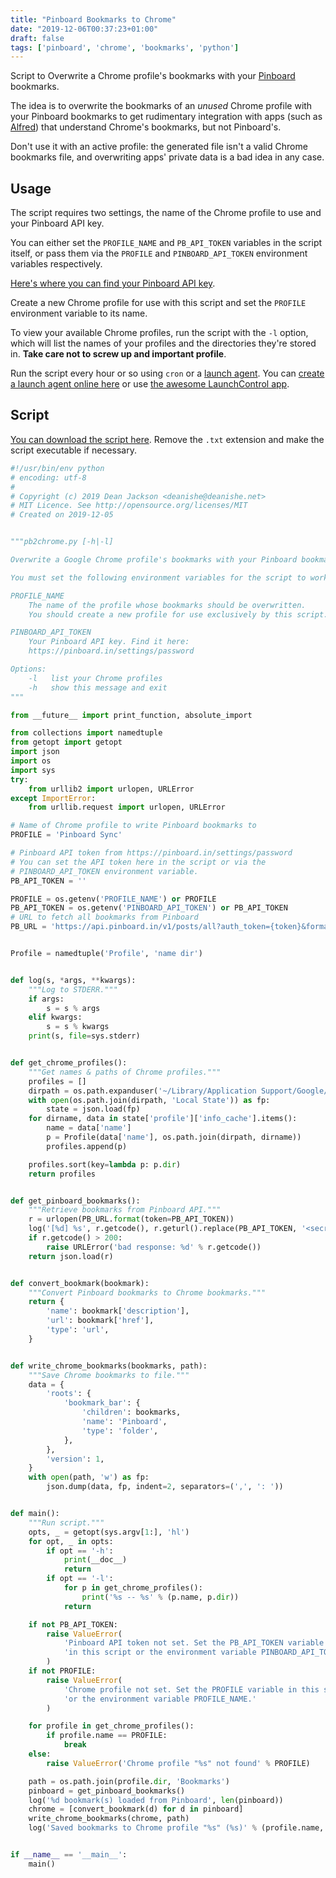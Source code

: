 ```yaml
---
title: "Pinboard Bookmarks to Chrome"
date: "2019-12-06T00:37:23+01:00"
draft: false
tags: ['pinboard', 'chrome', 'bookmarks', 'python']
---
```


Script to Overwrite a Chrome profile's bookmarks with your [Pinboard][pinboard] bookmarks.

<!--more-->

The idea is to overwrite the bookmarks of an *unused* Chrome profile with your Pinboard bookmarks to get rudimentary integration with apps (such as [Alfred](/tags/alfred)) that understand Chrome's bookmarks, but not Pinboard's.

Don't use it with an active profile: the generated file isn't a valid Chrome bookmarks file, and overwriting apps' private data is a bad idea in any case.

Usage
-----

The script requires two settings, the name of the Chrome profile to use and your Pinboard API key.

You can either set the `PROFILE_NAME` and `PB_API_TOKEN` variables in the script itself, or pass them via the `PROFILE` and `PINBOARD_API_TOKEN` environment variables respectively.

[Here's where you can find your Pinboard API key][api-key].

Create a new Chrome profile for use with this script and set the `PROFILE` environment variable to its name.

To view your available Chrome profiles, run the script with the `-l` option, which will list the names of your profiles and the directories they're stored in. **Take care not to screw up and important profile**.

Run the script every hour or so using `cron` or a [launch agent][launchd]. You can [create a launch agent online here][launched] or use [the awesome LaunchControl app][launch-control].


Script
------

[You can download the script here](pb2chrome.py.txt). Remove the `.txt` extension and make the script executable if necessary.

```python
#!/usr/bin/env python
# encoding: utf-8
#
# Copyright (c) 2019 Dean Jackson <deanishe@deanishe.net>
# MIT Licence. See http://opensource.org/licenses/MIT
# Created on 2019-12-05


"""pb2chrome.py [-h|-l]

Overwrite a Google Chrome profile's bookmarks with your Pinboard bookmarks.

You must set the following environment variables for the script to work:

PROFILE_NAME
    The name of the profile whose bookmarks should be overwritten.
    You should create a new profile for use exclusively by this script.

PINBOARD_API_TOKEN
    Your Pinboard API key. Find it here:
    https://pinboard.in/settings/password

Options:
    -l   list your Chrome profiles
    -h   show this message and exit
"""

from __future__ import print_function, absolute_import

from collections import namedtuple
from getopt import getopt
import json
import os
import sys
try:
    from urllib2 import urlopen, URLError
except ImportError:
    from urllib.request import urlopen, URLError

# Name of Chrome profile to write Pinboard bookmarks to
PROFILE = 'Pinboard Sync'

# Pinboard API token from https://pinboard.in/settings/password
# You can set the API token here in the script or via the
# PINBOARD_API_TOKEN environment variable.
PB_API_TOKEN = ''

PROFILE = os.getenv('PROFILE_NAME') or PROFILE
PB_API_TOKEN = os.getenv('PINBOARD_API_TOKEN') or PB_API_TOKEN
# URL to fetch all bookmarks from Pinboard
PB_URL = 'https://api.pinboard.in/v1/posts/all?auth_token={token}&format=json'


Profile = namedtuple('Profile', 'name dir')


def log(s, *args, **kwargs):
    """Log to STDERR."""
    if args:
        s = s % args
    elif kwargs:
        s = s % kwargs
    print(s, file=sys.stderr)


def get_chrome_profiles():
    """Get names & paths of Chrome profiles."""
    profiles = []
    dirpath = os.path.expanduser('~/Library/Application Support/Google/Chrome/')
    with open(os.path.join(dirpath, 'Local State')) as fp:
        state = json.load(fp)
    for dirname, data in state['profile']['info_cache'].items():
        name = data['name']
        p = Profile(data['name'], os.path.join(dirpath, dirname))
        profiles.append(p)

    profiles.sort(key=lambda p: p.dir)
    return profiles


def get_pinboard_bookmarks():
    """Retrieve bookmarks from Pinboard API."""
    r = urlopen(PB_URL.format(token=PB_API_TOKEN))
    log('[%d] %s', r.getcode(), r.geturl().replace(PB_API_TOKEN, '<secret>'))
    if r.getcode() > 200:
        raise URLError('bad response: %d' % r.getcode())
    return json.load(r)


def convert_bookmark(bookmark):
    """Convert Pinboard bookmarks to Chrome bookmarks."""
    return {
        'name': bookmark['description'],
        'url': bookmark['href'],
        'type': 'url',
    }


def write_chrome_bookmarks(bookmarks, path):
    """Save Chrome bookmarks to file."""
    data = {
        'roots': {
            'bookmark_bar': {
                'children': bookmarks,
                'name': 'Pinboard',
                'type': 'folder',
            },
        },
        'version': 1,
    }
    with open(path, 'w') as fp:
        json.dump(data, fp, indent=2, separators=(',', ': '))


def main():
    """Run script."""
    opts, _ = getopt(sys.argv[1:], 'hl')
    for opt, _ in opts:
        if opt == '-h':
            print(__doc__)
            return
        if opt == '-l':
            for p in get_chrome_profiles():
                print('%s -- %s' % (p.name, p.dir))
            return

    if not PB_API_TOKEN:
        raise ValueError(
            'Pinboard API token not set. Set the PB_API_TOKEN variable '
            'in this script or the environment variable PINBOARD_API_TOKEN.'
        )
    if not PROFILE:
        raise ValueError(
            'Chrome profile not set. Set the PROFILE variable in this script '
            'or the environment variable PROFILE_NAME.'
        )

    for profile in get_chrome_profiles():
        if profile.name == PROFILE:
            break
    else:
        raise ValueError('Chrome profile "%s" not found' % PROFILE)

    path = os.path.join(profile.dir, 'Bookmarks')
    pinboard = get_pinboard_bookmarks()
    log('%d bookmark(s) loaded from Pinboard', len(pinboard))
    chrome = [convert_bookmark(d) for d in pinboard]
    write_chrome_bookmarks(chrome, path)
    log('Saved bookmarks to Chrome profile "%s" (%s)' % (profile.name, path))


if __name__ == '__main__':
    main()
```

[pinboard]: https://pinboard.in
[launchd]: https://www.launchd.info/
[launched]: http://launched.zerowidth.com/
[launch-control]: https://www.soma-zone.com/LaunchControl/
[api-key]: https://pinboard.in/settings/password
